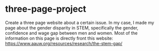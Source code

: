 # three-page-project
Create a three page website about a certain issue. In my case, I made my page about the gender disparity in STEM, specifically the gender, confidence and wage gap between men and women.
Most of the information on this page is directly front this website: https://www.aauw.org/resources/research/the-stem-gap/
